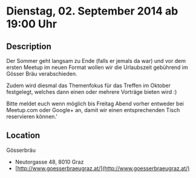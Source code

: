 # Dienstag, 02. September 2014 ab 19:00 Uhr

## Description

Der Sommer geht langsam zu Ende (falls er jemals da war) und vor dem ersten Meetup im neuen Format wollen wir die Urlaubszeit gebührend im Gösser Bräu verabschieden.

Zudem wird diesmal das Themenfokus für das Treffen im Oktober festgelegt, welches dann einen oder mehrere Vorträge bieten wird :)

Bitte meldet euch wenn möglich bis Freitag Abend vorher entweder bei Meetup.com oder Google+ an, damit wir einen entsprechenden Tisch reservieren können.'

## Location

Gösserbräu

- Neutorgasse 48, 8010 Graz
- [http://www.goesserbraeugraz.at/](http://www.goesserbraeugraz.at/)

